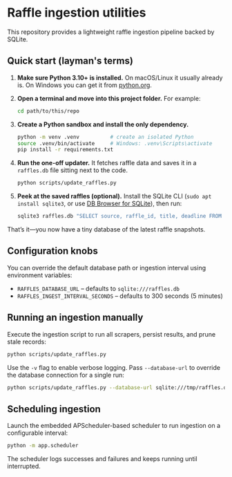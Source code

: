 # Raffle ingestion utilities

This repository provides a lightweight raffle ingestion pipeline backed by SQLite.

## Quick start (layman's terms)

1. **Make sure Python 3.10+ is installed.** On macOS/Linux it usually already is.
   On Windows you can get it from [python.org](https://www.python.org/downloads/).

2. **Open a terminal and move into this project folder.** For example:

   ```bash
   cd path/to/this/repo
   ```

3. **Create a Python sandbox and install the only dependency.**

   ```bash
   python -m venv .venv          # create an isolated Python
   source .venv/bin/activate     # Windows: .venv\Scripts\activate
   pip install -r requirements.txt
   ```

4. **Run the one-off updater.** It fetches raffle data and saves it in a
   `raffles.db` file sitting next to the code.

   ```bash
   python scripts/update_raffles.py
   ```

5. **Peek at the saved raffles (optional).** Install the SQLite CLI
   (`sudo apt install sqlite3`, or use [DB Browser for SQLite](https://sqlitebrowser.org/)),
   then run:

   ```bash
   sqlite3 raffles.db "SELECT source, raffle_id, title, deadline FROM raffles;"
   ```

That’s it—you now have a tiny database of the latest raffle snapshots.

## Configuration knobs

You can override the default database path or ingestion interval using
environment variables:

- `RAFFLES_DATABASE_URL` – defaults to `sqlite:///raffles.db`
- `RAFFLES_INGEST_INTERVAL_SECONDS` – defaults to 300 seconds (5 minutes)

## Running an ingestion manually

Execute the ingestion script to run all scrapers, persist results, and prune stale
records:

```bash
python scripts/update_raffles.py
```

Use the `-v` flag to enable verbose logging. Pass `--database-url` to override the
database connection for a single run:

```bash
python scripts/update_raffles.py --database-url sqlite:///tmp/raffles.db
```

## Scheduling ingestion

Launch the embedded APScheduler-based scheduler to run ingestion on a configurable
interval:

```bash
python -m app.scheduler
```

The scheduler logs successes and failures and keeps running until interrupted.
